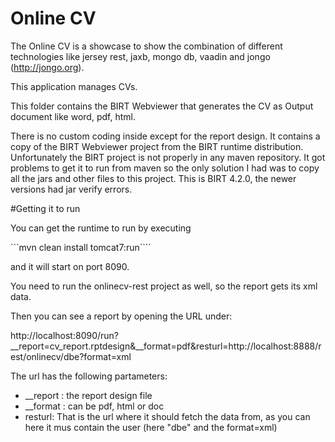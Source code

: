 # Online CV

The Online CV is a showcase to show the combination of different technologies like jersey rest, jaxb, mongo db, vaadin and jongo (http://jongo.org).

This application manages CVs.

This folder contains the BIRT Webviewer that generates the CV as Output document like word, pdf, html.

There is no custom coding inside except for the report design. It contains a copy of the BIRT Webviewer project from the BIRT runtime distribution. Unfortunately the BIRT project is not properly
in any maven repository. It got problems to get it to run from maven so the only solution I had was to copy all the jars and other files
to this project. This is BIRT 4.2.0, the newer versions had jar verify errors.

#Getting it to run

You can get the runtime to run by executing

```mvn clean install tomcat7:run````

and it will start on port 8090.

You need to run the onlinecv-rest project as well, so the report gets its xml data.

Then you can see a report by opening the URL under:

http://localhost:8090/run?__report=cv_report.rptdesign&__format=pdf&resturl=http://localhost:8888/rest/onlinecv/dbe?format=xml

The url has the following partameters:
* __report : the report design file
* __format : can be pdf, html or doc
* resturl: That is the url where it should fetch the data from, as you can here it mus contain the user (here "dbe" and the format=xml)
